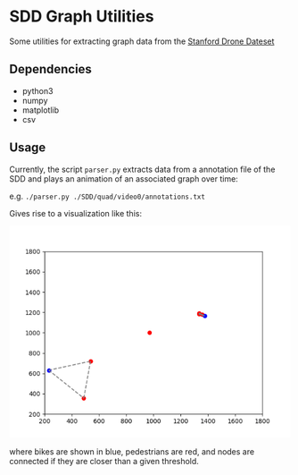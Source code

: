 # SDD Graph Utilities

Some utilities for extracting graph data from the [Stanford Drone Dateset](http://cvgl.stanford.edu/projects/uav_data/)

## Dependencies

- python3
- numpy
- matplotlib
- csv

## Usage

Currently, the script `parser.py` extracts data from a annotation file
of the SDD and plays an animation of an associated graph over time:

e.g.
`./parser.py ./SDD/quad/video0/annotations.txt`

Gives rise to a visualization like this:

![example graph](sdd_graph_example.gif)

where bikes are shown in blue, pedestrians are red, and nodes are connected if they are
closer than a given threshold. 


